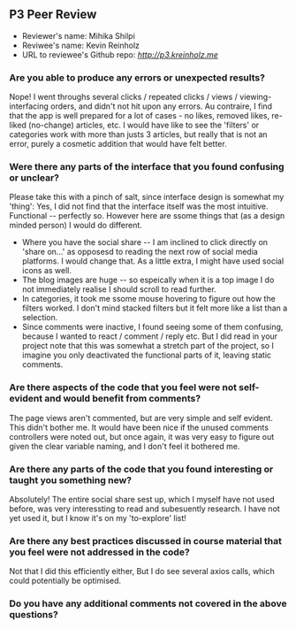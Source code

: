 ## P3 Peer Review

+ Reviewer's name: Mihika Shilpi
+ Reviwee's name: Kevin Reinholz
+ URL to reviewee's Github repo: *<http://p3.kreinholz.me>*


### Are you able to produce any errors or unexpected results?
Nope! I went throughs several clicks / repeated clicks / views / viewing-interfacing orders, and didn't not hit upon any errors. Au contraire, I find that the app is well prepared for a lot of cases - no likes, removed likes, re-liked (no-change) articles, etc. 
I would have like to see the 'filters' or categories work with more than justs 3 articles, but really that is not an error, purely a cosmetic addition that would have felt better. 

### Were there any parts of the interface that you found confusing or unclear?
Please take this with a pinch of salt, since interface design is somewhat my 'thing':
Yes, I did not find that the interface itself was the most intuitive. Functional -- perfectly so. However here are ssome things that (as a design minded person) I would do different.
+ Where you have the social share -- I am inclined to click directly on 'share on...' as opposesd to reading the next row of social media platforms. I would change that. As a little extra, I might have used social icons as well. 
+ The blog images are huge -- so espeically when it is a top image I do not immediately realise I should scroll to read further. 
+ In categories, it took me ssome mouse hovering to figure out how the filters worked. I don't mind stacked filters but it felt more like a list than a selection. 
+ Since comments were inactive, I found seeing some of them confusing, because I wanted to react / comment / reply etc. But I did read in your project note that this was somewhat a stretch part of the project, so I imagine you only deactivated the functional parts of it, leaving static comments. 

### Are there aspects of the code that you feel were not self-evident and would benefit from comments?
The page views aren't commented, but are very simple and self evident. This didn't bother me. 
It would have been nice if the unused comments controllers were noted out, but once again, it was very easy to figure out given the clear variable naming, and I don't feel it bothered me. 

### Are there any parts of the code that you found interesting or taught you something new?
Absolutely! The entire social share sest up, which I myself have not used before, was very interessting to read and subesuently research. I have not yet used it, but I know it's on my 'to-explore' list! 

### Are there any best practices discussed in course material that you feel were not addressed in the code?
Not that I did this efficiently either, But I do see several axios calls, which could potentially be optimised. 

### Do you have any additional comments not covered in the above questions?